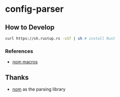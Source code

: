 # config-parser

## How to Develop

```bash
curl https://sh.rustup.rs -sSf | sh # install Rust
```

### References

- [nom macros](http://rust.unhandledexpression.com/nom/index.html)

## Thanks

- [nom](https://github.com/Geal/nom) as the parsing library
